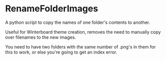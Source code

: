 # RenameFolderImages
A python script to copy the names of one folder's contents to another.

Useful for Winterboard theme creation, removes the need to manually copy over filenames to the new images.

You need to have two folders with the same number of .png's in them for this to work, or else you're going to get an index error.
